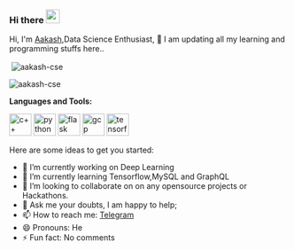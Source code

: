 ### Hi there <a href="https://www.gautamkrishnar.com/"><img src="https://media.giphy.com/media/hvRJCLFzcasrR4ia7z/giphy.gif" width="25px"></a>

Hi, I'm [Aakash](),Data Science Enthusiast,  🚀
I am updating all my learning and programming stuffs here..

<p>&nbsp;<img align="center" src="https://github-readme-stats.vercel.app/api?username=aakash-cse&show_icons=true" alt="aakash-cse" /></p>

<p align="left"> <img src="https://komarev.com/ghpvc/?username=aakash-cse" alt="aakash-cse" /> </p> 

**Languages and Tools:** 
<p align="left">
  <img src="https://user-images.githubusercontent.com/42747200/46140125-da084900-c26d-11e8-8ea7-c45ae6306309.png" alt="c++" width="40" height="40"/>
  <img src="https://devicons.github.io/devicon/devicon.git/icons/python/python-original.svg" alt="python" width="40" height="40"/>
  <img src="https://www.vectorlogo.zone/logos/pocoo_flask/pocoo_flask-icon.svg" alt="flask" width="40" height="40"/>
  <img src="https://www.vectorlogo.zone/logos/google_cloud/google_cloud-icon.svg" alt="gcp" width="40" height="40"/> 
  <img src="https://www.vectorlogo.zone/logos/tensorflow/tensorflow-icon.svg" alt="tensorflow" width="40" height="40"/>
</p>
Here are some ideas to get you started:

- 🔭 I’m currently working on Deep Learning
- 🌱 I’m currently learning Tensorflow,MySQL and GraphQL
- 👯 I’m looking to collaborate on on any opensource projects or Hackathons.
- 💬 Ask me your doubts, I am happy to help;
- 📫 How to reach me: [Telegram]()
- 😄 Pronouns: He
- ⚡ Fun fact: No comments
